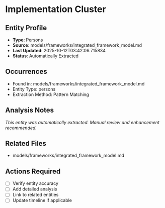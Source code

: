 # Implementation Cluster

## Entity Profile
- **Type**: Persons
- **Source**: models/frameworks/integrated_framework_model.md
- **Last Updated**: 2025-10-12T03:42:06.715834
- **Status**: Automatically Extracted

## Occurrences
- Found in: models/frameworks/integrated_framework_model.md
- Entity Type: persons
- Extraction Method: Pattern Matching

## Analysis Notes
*This entity was automatically extracted. Manual review and enhancement recommended.*

## Related Files
- models/frameworks/integrated_framework_model.md

## Actions Required
- [ ] Verify entity accuracy
- [ ] Add detailed analysis
- [ ] Link to related entities
- [ ] Update timeline if applicable
